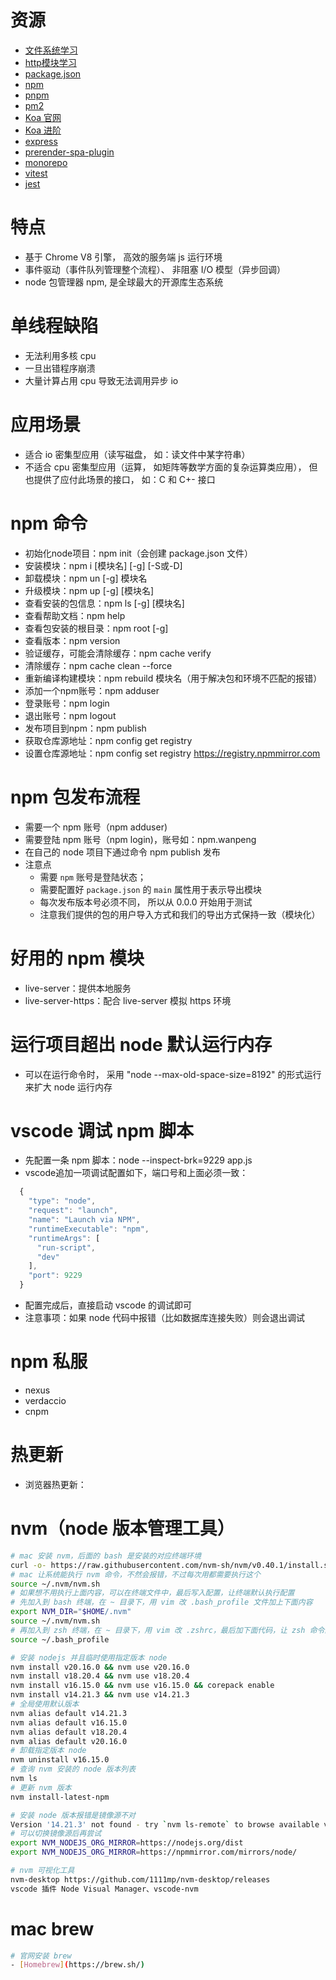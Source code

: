 # 资源
- [文件系统学习](http://www.jianshu.com/p/5683c8a93511)
- [http模块学习](https://my.oschina.net/freddon/blog/513853)
- [package.json](http://mujiang.info/translation/npmjs/files/package.json.html)
- [npm](https://www.npmjs.cn/)
- [pnpm](https://pnpm.io/zh/)
- [pm2](https://pm2.keymetrics.io/)
- [Koa 官网](https://koa.bootcss.com/)
- [Koa 进阶](https://chenshenhai.github.io/koa2-note/note/project/framework.html)
- [express](https://expressjs.com/zh-cn/)
- [prerender-spa-plugin](https://www.npmjs.com/package/prerender-spa-plugin)
- [monorepo](相似包多项目统一管理)
- [vitest](https://cn.vitest.dev/)
- [jest](https://www.jestjs.cn/)

# 特点 
- 基于 Chrome V8 引擎， 高效的服务端 js 运行环境
- 事件驱动（事件队列管理整个流程）、 非阻塞 I/O 模型（异步回调）
- node 包管理器 npm, 是全球最大的开源库生态系统

# 单线程缺陷
- 无法利用多核 cpu
- 一旦出错程序崩溃
- 大量计算占用 cpu 导致无法调用异步 io

# 应用场景
- 适合 io 密集型应用（读写磁盘， 如：读文件中某字符串）
- 不适合 cpu 密集型应用（运算， 如矩阵等数学方面的复杂运算类应用）， 但也提供了应付此场景的接口， 如：C 和 C+- 接口

# npm 命令
- 初始化node项目：npm init（会创建 package.json 文件）
- 安装模块：npm i [模块名] [-g] [-S或-D]
- 卸载模块：npm un [-g] 模块名
- 升级模块：npm up [-g] [模块名]
- 查看安装的包信息：npm ls [-g] [模块名]
- 查看帮助文档：npm help
- 查看包安装的根目录：npm root [-g]
- 查看版本：npm version
- 验证缓存，可能会清除缓存：npm cache verify
- 清除缓存：npm cache clean --force
- 重新编译构建模块：npm rebuild 模块名（用于解决包和环境不匹配的报错）
- 添加一个npm账号：npm adduser
- 登录账号：npm login
- 退出账号：npm logout
- 发布项目到npm：npm publish
- 获取仓库源地址：npm config get registry
- 设置仓库源地址：npm config set registry https://registry.npmmirror.com

# npm 包发布流程
- 需要一个 npm 账号（npm adduser)
- 需要登陆 npm 账号（npm login)，账号如：npm.wanpeng
- 在自己的 node 项目下通过命令 npm publish 发布
- 注意点
  - 需要 `npm` 账号是登陆状态； 
  - 需要配置好 `package.json` 的 `main` 属性用于表示导出模块
  - 每次发布版本号必须不同， 所以从 0.0.0 开始用于测试
  - 注意我们提供的包的用户导入方式和我们的导出方式保持一致（模块化）

# 好用的 npm 模块
- live-server：提供本地服务
- live-server-https：配合 live-server 模拟 https 环境

# 运行项目超出 node 默认运行内存
- 可以在运行命令时， 采用 "node --max-old-space-size=8192" 的形式运行来扩大 node 运行内存

# vscode 调试 npm 脚本
- 先配置一条 npm 脚本：node --inspect-brk=9229 app.js
- vscode追加一项调试配置如下，端口号和上面必须一致：
```js
  {
    "type": "node",
    "request": "launch",
    "name": "Launch via NPM",
    "runtimeExecutable": "npm",
    "runtimeArgs": [
      "run-script",
      "dev"
    ],
    "port": 9229
  }
```
- 配置完成后，直接启动 vscode 的调试即可
- 注意事项：如果 node 代码中报错（比如数据库连接失败）则会退出调试

# npm 私服
- nexus
- verdaccio
- cnpm

# 热更新
- 浏览器热更新：

# nvm（node 版本管理工具）
```bash
# mac 安装 nvm，后面的 bash 是安装的对应终端环境
curl -o- https://raw.githubusercontent.com/nvm-sh/nvm/v0.40.1/install.sh | bash
# mac 让系统能执行 nvm 命令，不然会报错，不过每次用都需要执行这个
source ~/.nvm/nvm.sh
# 如果想不用执行上面内容，可以在终端文件中，最后写入配置，让终端默认执行配置
# 先加入到 bash 终端，在 ~ 目录下，用 vim 改 .bash_profile 文件加上下面内容
export NVM_DIR="$HOME/.nvm"   
source ~/.nvm/nvm.sh
# 再加入到 zsh 终端，在 ~ 目录下，用 vim 改 .zshrc，最后加下面代码，让 zsh 命令默认执行下面内容
source ~/.bash_profile

# 安装 nodejs 并且临时使用指定版本 node
nvm install v20.16.0 && nvm use v20.16.0
nvm install v18.20.4 && nvm use v18.20.4
nvm install v16.15.0 && nvm use v16.15.0 && corepack enable
nvm install v14.21.3 && nvm use v14.21.3
# 全局使用默认版本
nvm alias default v14.21.3
nvm alias default v16.15.0
nvm alias default v18.20.4
nvm alias default v20.16.0
# 卸载指定版本 node
nvm uninstall v16.15.0
# 查询 nvm 安装的 node 版本列表
nvm ls
# 更新 nvm 版本
nvm install-latest-npm

# 安装 node 版本报错是镜像源不对
Version '14.21.3' not found - try `nvm ls-remote` to browse available versions
# 可以切换镜像源后再尝试
export NVM_NODEJS_ORG_MIRROR=https://nodejs.org/dist
export NVM_NODEJS_ORG_MIRROR=https://npmmirror.com/mirrors/node/

# nvm 可视化工具
nvm-desktop https://github.com/1111mp/nvm-desktop/releases
vscode 插件 Node Visual Manager、vscode-nvm
```

# mac brew 
```bash
# 官网安装 brew
- [Homebrew](https://brew.sh/)
```
